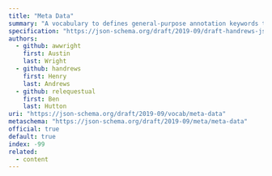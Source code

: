 ```yaml
---
title: "Meta Data"
summary: "A vocabulary to defines general-purpose annotation keywords that provide commonly used information for documentation and user interface display purposes."
specification: "https://json-schema.org/draft/2019-09/draft-handrews-json-schema-validation-02#rfc.section.9"
authors:
  - github: awwright
    first: Austin
    last: Wright
  - github: handrews
    first: Henry
    last: Andrews
  - github: relequestual
    first: Ben
    last: Hutton
uri: "https://json-schema.org/draft/2019-09/vocab/meta-data"
metaschema: "https://json-schema.org/draft/2019-09/meta/meta-data"
official: true
default: true
index: -99
related:
  - content
---
```

